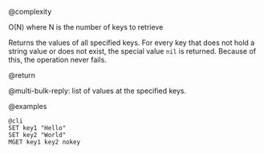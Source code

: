 @complexity

O(N) where N is the number of keys to retrieve


Returns the values of all specified keys. For every key that does not hold a string value
or does not exist, the special value `nil` is returned.
Because of this, the operation never fails.

@return

@multi-bulk-reply: list of values at the specified keys.

@examples

    @cli
    SET key1 "Hello"
    SET key2 "World"
    MGET key1 key2 nokey

